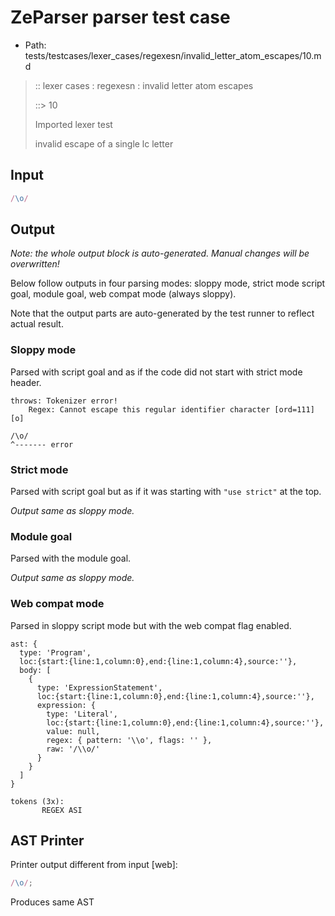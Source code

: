 # ZeParser parser test case

- Path: tests/testcases/lexer_cases/regexesn/invalid_letter_atom_escapes/10.md

> :: lexer cases : regexesn : invalid letter atom escapes
>
> ::> 10
>
> Imported lexer test
>
> invalid escape of a single lc letter


## Input

`````js
/\o/
`````

## Output

_Note: the whole output block is auto-generated. Manual changes will be overwritten!_

Below follow outputs in four parsing modes: sloppy mode, strict mode script goal, module goal, web compat mode (always sloppy).

Note that the output parts are auto-generated by the test runner to reflect actual result.

### Sloppy mode

Parsed with script goal and as if the code did not start with strict mode header.

`````
throws: Tokenizer error!
    Regex: Cannot escape this regular identifier character [ord=111][o]

/\o/
^------- error
`````

### Strict mode

Parsed with script goal but as if it was starting with `"use strict"` at the top.

_Output same as sloppy mode._

### Module goal

Parsed with the module goal.

_Output same as sloppy mode._

### Web compat mode

Parsed in sloppy script mode but with the web compat flag enabled.

`````
ast: {
  type: 'Program',
  loc:{start:{line:1,column:0},end:{line:1,column:4},source:''},
  body: [
    {
      type: 'ExpressionStatement',
      loc:{start:{line:1,column:0},end:{line:1,column:4},source:''},
      expression: {
        type: 'Literal',
        loc:{start:{line:1,column:0},end:{line:1,column:4},source:''},
        value: null,
        regex: { pattern: '\\o', flags: '' },
        raw: '/\\o/'
      }
    }
  ]
}

tokens (3x):
       REGEX ASI
`````


## AST Printer

Printer output different from input [web]:

````js
/\o/;
````

Produces same AST
